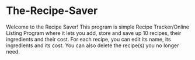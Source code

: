 # The-Recipe-Saver
Welcome to the Recipe Saver! This program is simple Recipe Tracker/Online Listing Program where it lets you add, store and save up 10 recipes, their ingredients and their cost. For each recipe, you can edit its name, its ingredients and its cost. You can also delete the recipe(s) you no longer need.
